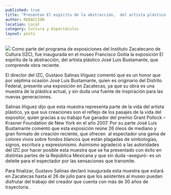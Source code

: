 ```yaml
---
published: true
title: "Presentan El espíritu de la abstracción,  del artista plástico José Luis Bustamante"
author: REDACCION
location: Local
category: Cultura y Espectáculos
layout: posts
---
```


![](http://i.imgur.com/Oe8dgv3m.jpg)
Como parte del programa de exposiciones del Instituto Zacatecano de Cultura (IZC), fue inaugurada en el museo Francisco Goitia la exposición El espíritu de la abstracción, del artista plástico José Luis Bustamante, que comprende obra reciente.

El director del IZC, Gustavo Salinas Iñiguez comentó que es un honor que por séptima ocasión José Luis Bustamante, quien es originario del Distrito Federal, presente una exposición en Zacatecas, ya que su obra es una muestra de la plástica actual, y sin duda una fuente de inspiración para las nuevas generaciones.

Salinas Iñiguez dijo que esta muestra representa parte de la vida del artista plástico, ya que sus creaciones son el reflejo de los pasajes de la vida del expositor, quien gracias a su trabajo fue ganador del premio Grant Pollock – Krasner Foundation de New York en el año 2007.
Por su parte José Luis Bustamante comentó que esta exposición reúne 26 óleos de mediano y gran formato de creación reciente, que ofrecen  al espectador una gama de colores vivos sobre fondos blancos que están plagadas de simbologías, signos, escritura y expresionismo.
Asimismo agradeció a las autoridades del IZC por hacer posible esta muestra que se ha presentado con éxito en distintas partes de la República Mexicana y que sin duda –aseguró- es un deleite para el espectador por las sensaciones que transmite.

Para finalizar, Gustavo Salinas declaró inaugurada esta muestra que estará en Zacatecas hasta el 26 de julio para que los asistentes al museo puedan disfrutar del trabajo del creador que cuenta con más de 30 años de trayectoria.
